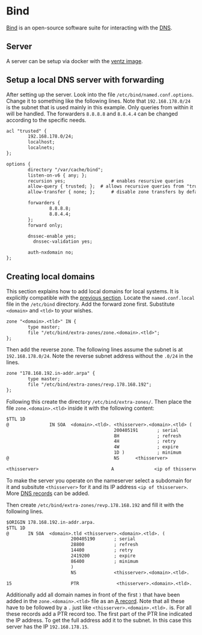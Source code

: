 # Bind

[Bind](https://www.isc.org/bind/) is an open-source software suite for
interacting with the [DNS](./dns.md).

## Server

A server can be setup via docker with the
[ventz image](./docker-images/ventz_-_bind.md).

## Setup a local DNS server with forwarding

After setting up the server.
Look into the file `/etc/bind/named.conf.options`.
Change it to something like the following lines.
Note that `192.168.178.0/24` is the subnet that is used mainly in this example.
Only queries from within it will be handled.
The forwarders `8.8.8.8` and `8.8.4.4` can be changed according to the specific
needs.

```txt
acl "trusted" {
        192.168.178.0/24;
        localhost;
        localnets;
};

options {
        directory "/var/cache/bind";
        listen-on-v6 { any; };
        recursion yes;                 # enables resursive queries
        allow-query { trusted; };  # allows recursive queries from "trusted" clients
        allow-transfer { none; };      # disable zone transfers by default

        forwarders {
                8.8.8.8;
                8.8.4.4;
        };
        forward only;

        dnssec-enable yes;
          dnssec-validation yes;

        auth-nxdomain no;
};
```

## Creating local domains

This section explains how to add local domains for local systems.
It is explicitly compatible with the
[previous section](#setup-a-local-dns-server-with-forwarding).
Locate the `named.conf.local` file in the `/etc/bind` directory.
Add the forward zone first.
Substitute `<domain>` and `<tld>` to your wishes.

```txt
zone "<domain>.<tld>" IN {
        type master;
        file "/etc/bind/extra-zones/zone.<domain>.<tld>";
};
```

Then add the reverse zone.
The following lines assume the subnet is at `192.168.178.0/24`.
Note the reverse subnet address without the `.0/24` in the lines.

```txt
zone "178.168.192.in-addr.arpa" {
        type master;
        file "/etc/bind/extra-zones/revp.178.168.192";
};
```

Following this create the directory `/etc/bind/extra-zones/`.
Then place the file `zone.<domain>.<tld>` inside it with the following content:

```txt
$TTL 1D
@               IN SOA  <domain>.<tld>. <thisserver>.<domain>.<tld> (
                                        200405191       ; serial
                                        8H              ; refresh
                                        4H              ; retry
                                        4W              ; expire
                                        1D )            ; minimum
@                                       NS      <thisserver>

<thisserver>                           A               <ip of thisserver>
```

To make the server you operate on the nameserver select a subdomain for it and
subsitute `<thisserver>` for it and its IP address `<ip of thisserver>`.
More [DNS records](./dns.md#records) can be added.

Then create `/etc/bind/extra-zones/revp.178.168.192` and fill it with the
following lines.

```txt
$ORIGIN 178.168.192.in-addr.arpa.
$TTL 1D
@       IN SOA  <domain>.tld <thisserver>.<domain>.<tld>. (
                        200405190       ; serial
                        28800           ; refresh
                        14400           ; retry
                        2419200         ; expire
                        86400           ; minimum
                        )
                        NS              <thisserver>.<domain>.<tld>.

15                      PTR              <thisserver>.<domain>.<tld>.
```

Additionally add all domain names in front of the first `)` that have been
added in the `zone.<domain>.<tld>` file as an [A record](./dns.md#a-record).
Note that all these have to be followed by a `.` just like
`<thisserver>.<domain>.<tld>.` is.
For all these records add a PTR record too.
The first part of the PTR line indicated the IP address.
To get the full address add it to the subnet.
In this case this server has the IP `192.168.178.15`.
